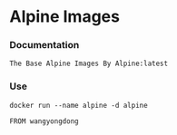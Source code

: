 # Alpine Images

### Documentation

    The Base Alpine Images By Alpine:latest

### Use
 
 `docker run --name alpine -d alpine`

`FROM wangyongdong`